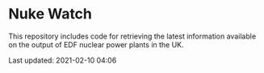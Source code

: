 # Nuke Watch

This repository includes code for retrieving the latest information available on the output of EDF nuclear power plants in the UK.

Last updated: 2021-02-10 04:06